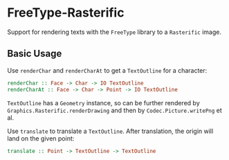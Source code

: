 # FreeType-Rasterific

Support for rendering texts with the `FreeType` library to a `Rasterific` image.

## Basic Usage

Use `renderChar` and `renderCharAt` to get a `TextOutline` for a character:

```haskell
renderChar :: Face -> Char -> IO TextOutline
renderCharAt :: Face -> Char -> Point -> IO TextOutline
```

`TextOutline` has a `Geometry` instance, so can be further rendered by `Graphics.Rasterific.renderDrawing` and then by `Codec.Picture.writePng` et al.

Use `translate` to translate a `TextOutline`. After translation, the origin will land on the given point:

```haskell
translate :: Point -> TextOutline -> TextOutline
```
